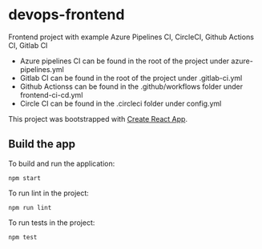 # devops-frontend


Frontend project with example Azure Pipelines CI, CircleCI, Github Actions CI, Gitlab CI 


- Azure pipelines CI can be found in the root of the project under azure-pipelines.yml
- Gitlab CI can be found in the root of the project under .gitlab-ci.yml
- Github Actionss can be found in the .github/workflows folder under frontend-ci-cd.yml
- Circle CI can be found in the .circleci folder under config.yml

This project was bootstrapped with [Create React App](https://github.com/facebook/create-react-app).

## Build the app
To build and run the application:

```npm start```

To run lint in the project:

```npm run lint```

To run tests in the project:

```npm test```
